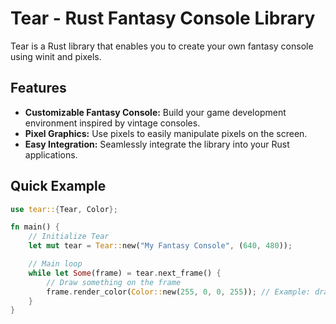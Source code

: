 # Tear - Rust Fantasy Console Library
Tear is a Rust library that enables you to create your own fantasy console using winit and pixels.

## Features

- **Customizable Fantasy Console:** Build your game development environment inspired by vintage consoles.
- **Pixel Graphics:** Use pixels to easily manipulate pixels on the screen.
- **Easy Integration:** Seamlessly integrate the library into your Rust applications.

## Quick Example

```rust
use tear::{Tear, Color};

fn main() {
    // Initialize Tear
    let mut tear = Tear::new("My Fantasy Console", (640, 480));

    // Main loop
    while let Some(frame) = tear.next_frame() {
        // Draw something on the frame
        frame.render_color(Color::new(255, 0, 0, 255)); // Example: draw a red background
    }
}
